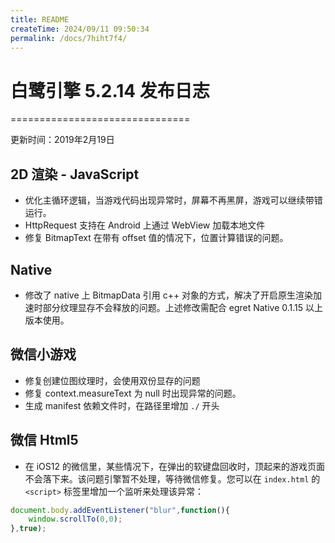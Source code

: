 ```yaml
---
title: README
createTime: 2024/09/11 09:50:34
permalink: /docs/7hiht7f4/
---
```

# 白鹭引擎 5.2.14 发布日志


===============================

更新时间：2019年2月19日


## 2D 渲染 - JavaScript 

* 优化主循环逻辑，当游戏代码出现异常时，屏幕不再黑屏，游戏可以继续带错运行。
* HttpRequest 支持在 Android 上通过 WebView 加载本地文件
* 修复 BitmapText 在带有 offset 值的情况下，位置计算错误的问题。

## Native

* 修改了 native 上 BitmapData 引用 c++ 对象的方式，解决了开启原生渲染加速时部分纹理显存不会释放的问题。上述修改需配合 egret Native 0.1.15 以上版本使用。

## 微信小游戏

* 修复创建位图纹理时，会使用双份显存的问题
* 修复 context.measureText 为 null 时出现异常的问题。
* 生成 manifest 依赖文件时，在路径里增加 `./` 开头

## 微信 Html5
* 在 iOS12 的微信里，某些情况下，在弹出的软键盘回收时，顶起来的游戏页面不会落下来。该问题引擎暂不处理，等待微信修复。您可以在 `index.html` 的 `<script>` 标签里增加一个监听来处理该异常：

~~~ javascript
document.body.addEventListener("blur",function(){
    window.scrollTo(0,0);
},true);
~~~
